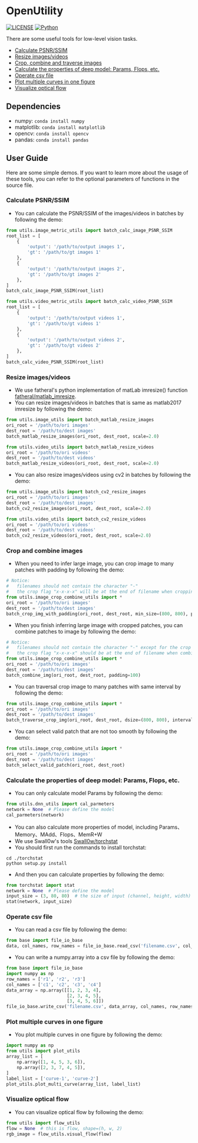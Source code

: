 # OpenUtility
[![LICENSE](https://img.shields.io/badge/license-MIT-green)](https://github.com/csbhr/Python_Tools/blob/master/LICENSE)
[![Python](https://img.shields.io/badge/python-3.6-blue.svg)](https://www.python.org/)

There are some useful tools for low-level vision tasks.

- [Calculate PSNR/SSIM](#chapter-psnr-ssim)
- [Resize images/videos](#chapter-resize)
- [Crop, combine and traverse images](#chapter-crop-combine-traverse)
- [Calculate the properties of deep model: Params, Flops, etc.](#chapter-model-properties)
- [Operate csv file](#chapter-csv)
- [Plot multiple curves in one figure](#chapter-plot-multi-curve)
- [Visualize optical flow](#chapter-flow-visual)


## Dependencies

- numpy: `conda install numpy`
- matplotlib: `conda install matplotlib`
- opencv: `conda install opencv`
- pandas: `conda install pandas`

## User Guide
Here are some simple demos. If you want to learn more about the usage of these tools, you can refer to the optional parameters of functions in the source file.


<a name="chapter-psnr-ssim"></a>
### Calculate PSNR/SSIM
- You can calculate the PSNR/SSIM of the images/videos in batches by following the demo:
```python
from utils.image_metric_utils import batch_calc_image_PSNR_SSIM
root_list = [
    {
        'output': '/path/to/output images 1',
        'gt': '/path/to/gt images 1'
    },
    {
        'output': '/path/to/output images 2',
        'gt': '/path/to/gt images 2'
    },
]
batch_calc_image_PSNR_SSIM(root_list)
```
```python
from utils.video_metric_utils import batch_calc_video_PSNR_SSIM
root_list = [
    {
        'output': '/path/to/output videos 1',
        'gt': '/path/to/gt videos 1'
    },
    {
        'output': '/path/to/output videos 2',
        'gt': '/path/to/gt videos 2'
    },
]
batch_calc_video_PSNR_SSIM(root_list)
```

<a name="chapter-resize"></a>
### Resize images/videos
- We use fatheral's python implementation of matLab imresize() function [fatheral/matlab_imresize](https://github.com/fatheral/matlab_imresize).
- You can resize images/videos in batches that is same as matlab2017 imresize by following the demo:
```python
from utils.image_utils import batch_matlab_resize_images
ori_root = '/path/to/ori images'
dest_root = '/path/to/dest images'
batch_matlab_resize_images(ori_root, dest_root, scale=2.0)
```
```python
from utils.video_utils import batch_matlab_resize_videos
ori_root = '/path/to/ori videos'
dest_root = '/path/to/dest videos'
batch_matlab_resize_videos(ori_root, dest_root, scale=2.0)
```
- You can also resize images/videos using cv2 in batches by following the demo:
```python
from utils.image_utils import batch_cv2_resize_images
ori_root = '/path/to/ori images'
dest_root = '/path/to/dest images'
batch_cv2_resize_images(ori_root, dest_root, scale=2.0)
```
```python
from utils.video_utils import batch_cv2_resize_videos
ori_root = '/path/to/ori videos'
dest_root = '/path/to/dest videos'
batch_cv2_resize_videos(ori_root, dest_root, scale=2.0)
```
   
<a name="chapter-crop-combine-traverse"></a>
### Crop and combine images
- When you need to infer large image, you can crop image to many patches with padding by following the demo:
```python
# Notice: 
#   filenames should not contain the character "-"
#   the crop flag "x-x-x-x" will be at the end of filename when cropping
from utils.image_crop_combine_utils import *
ori_root = '/path/to/ori images'
dest_root = '/path/to/dest images'
batch_crop_img_with_padding(ori_root, dest_root, min_size=(800, 800), padding=100)
```
- When you finish inferring large image with cropped patches, you can combine patches to image by following the demo:
```python
# Notice: 
#   filenames should not contain the character "-" except for the crop flag
#   the crop flag "x-x-x-x" should be at the end of filename when combining
from utils.image_crop_combine_utils import *
ori_root = '/path/to/ori images'
dest_root = '/path/to/dest images'
batch_combine_img(ori_root, dest_root, padding=100)
```
- You can traversal crop image to many patches with same interval by following the demo:
```python
from utils.image_crop_combine_utils import *
ori_root = '/path/to/ori images'
dest_root = '/path/to/dest images'
batch_traverse_crop_img(ori_root, dest_root, dsize=(800, 800), interval=400)
```
- You can select valid patch that are not too smooth by following the demo:
```python
from utils.image_crop_combine_utils import *
ori_root = '/path/to/ori images'
dest_root = '/path/to/dest images'
batch_select_valid_patch(ori_root, dest_root)
```
   
<a name="chapter-model-properties"></a>
### Calculate the properties of deep model: Params, Flops, etc.
- You can only calculate model Params by following the demo:
```python
from utils.dnn_utils import cal_parmeters
network = None  # Please define the model
cal_parmeters(network)
```
- You can also calculate more properties of model, including Params、Memory、MAdd、Flops、MemR+W
- We use Swall0w's tools [Swall0w/torchstat](https://github.com/Swall0w/torchstat)
- You should first run the commands to install torchstat:
```shell script
cd ./torchstat
python setup.py install
```
- And then you can calculate properties by following the demo:
```python
from torchstat import stat
network = None  # Please define the model
input_size = (3, 80, 80)  # the size of input (channel, height, width)
stat(network, input_size)
```

<a name="chapter-csv"></a>
### Operate csv file
- You can read a csv file by following the demo:
```python
from base import file_io_base
data, col_names, row_names = file_io_base.read_csv('filename.csv', col_name_ind=0, row_name_ind=0)
```
- You can write a numpy.array into a csv file by following the demo:
```python
from base import file_io_base
import numpy as np
row_names = ['r1', 'r2', 'r3']
col_names = ['c1', 'c2', 'c3', 'c4']
data_array = np.array([[1, 2, 3, 4],
                       [2, 3, 4, 5],
                       [3, 4, 5, 6]])
file_io_base.write_csv('filename.csv', data_array, col_names, row_names)
```

<a name="chapter-plot-multi-curve"></a>
### Plot multiple curves in one figure
- You plot multiple curves in one figure by following the demo:
```python
import numpy as np
from utils import plot_utils
array_list = [
    np.array([1, 4, 5, 3, 6]),
    np.array([2, 3, 7, 4, 5]),
]
label_list = ['curve-1', 'curve-2']
plot_utils.plot_multi_curve(array_list, label_list)
```

<a name="chapter-flow-visual"></a>
### Visualize optical flow
- You can visualize optical flow by following the demo:
```python
from utils import flow_utils
flow = None  # this is flow, shape=(h, w, 2)
rgb_image = flow_utils.visual_flow(flow)
```
